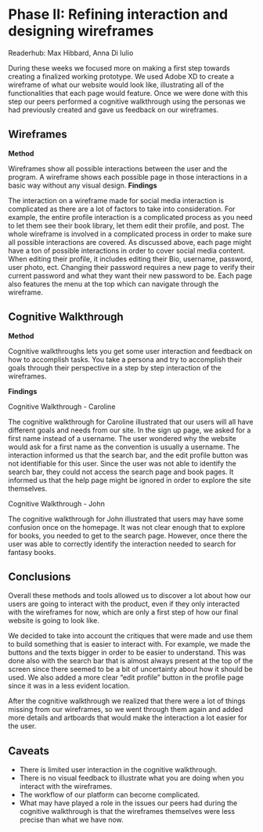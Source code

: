 # Phase II: Refining interaction and designing wireframes
Readerhub: Max Hibbard, Anna Di Iulio 

During these weeks we focused more on making a first step towards creating a finalized working prototype. We used Adobe XD to create a wireframe of what our website would look like, illustrating all of the functionalities that each page would feature. 
Once we were done with this step our peers performed a cognitive walkthrough using the personas we had previously created and gave us feedback on our wireframes.
 
## Wireframes 
**Method**

Wireframes show all possible interactions between the user and the program. A wireframe shows each possible page in those interactions in a basic way without any visual design.
**Findings**

The interaction on a wireframe made for social media interaction is complicated as there are a lot of factors to take into consideration. For example, the entire profile interaction is a complicated process as you need to let them see their book library, let them edit their profile, and post. 
The whole wireframe is involved in a complicated process in order to make sure all possible interactions are covered. As discussed above, each page might have a ton of possible interactions in order to cover social media content. When editing their profile, it includes editing their Bio, username, password, user photo, ect. Changing their password requires a new page to verify their current password and what they want their new password to be. Each page also features the menu at the top which can navigate through the wireframe.

## Cognitive Walkthrough
**Method**

Cognitive walkthroughs lets you get some user interaction and feedback on how to accomplish tasks. You take a persona and try to accomplish their goals through their perspective in a step by step interaction of the wireframes.

**Findings**

Cognitive Walkthrough - Caroline

The cognitive walkthrough for Caroline illustrated that our users will all have different goals and needs from our site. In the sign up page, we asked for a first name instead of a username. The user wondered why the website would ask for a first name as the convention is usually a username. The interaction informed us that the search bar, and the edit profile button was not identifiable for this user. Since the user was not able to identify the search bar, they could not access the search page and book pages. It informed us that the help page might be ignored in order to explore the site themselves.


Cognitive Walkthrough - John

The cognitive walkthrough for John illustrated that users may have some confusion once on the homepage. It was not clear enough that to explore for books, you needed to get to the search page. However, once there the user was able to correctly identify the interaction needed to search for fantasy books. 

## Conclusions

Overall these methods and tools allowed us to discover a lot about how our users are going to interact with the product, even if they only interacted with the wireframes for now, which are only a first step of how our final website is going to look like.

We decided to take into account the critiques that were made and use them to build something that is easier to interact with. For example, we made the buttons and the texts bigger in order to be easier to understand. This was done also with the search bar that is almost always present at the top of the screen since there seemed to be a bit of uncertainty about how it should be used. We also added a more clear “edit profile” button in the profile page since it was in a less evident location.

After the cognitive walkthrough we realized that there were a lot of things missing from our wireframes, so we went through them again and added more details and artboards that would make the interaction a lot easier for the user. 

## Caveats

* There is limited user interaction in the cognitive walkthrough.
* There is no visual feedback to illustrate what you are doing when you interact with the wireframes.
* The workflow of our platform can become complicated.
* What may have played a role in the issues our peers had during the cognitive walkthrough is that the wireframes themselves were less precise than what we have now. 

